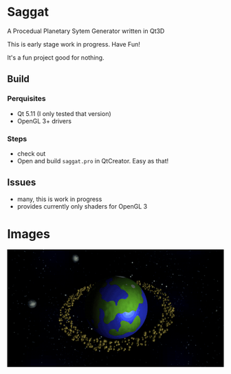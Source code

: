 # Saggat
A Procedual Planetary Sytem Generator written in Qt3D

This is early stage work in progress. Have Fun!

It's a fun project good for nothing.


## Build

### Perquisites
* Qt 5.11 (I only tested that version)
* OpenGL 3+ drivers

### Steps
* check out
* Open and build `saggat.pro` in QtCreator. Easy as that!

## Issues
* many, this is work in progress
* provides currently only shaders for OpenGL 3

# Images
<img src="https://github.com/Loxodromics/saggat/raw/master/screenshots/saggat0.gif">
